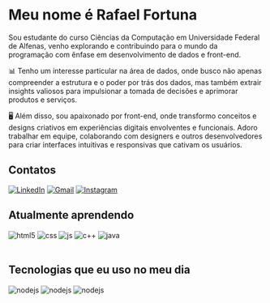 
# Meu nome é Rafael Fortuna 
Sou estudante do curso Ciências da Computação em Universidade Federal de Alfenas, venho explorando e contribuindo para o mundo da programação com ênfase em desenvolvimento de dados e front-end.

📊 Tenho um interesse particular na área de dados, onde busco não apenas compreender a estrutura e o poder por trás dos dados, mas também extrair insights valiosos para impulsionar a tomada de decisões e aprimorar produtos e serviços.

🖥️ Além disso, sou apaixonado por front-end, onde transformo conceitos e designs criativos em experiências digitais envolventes e funcionais. Adoro trabalhar em equipe, colaborando com designers e outros desenvolvedores para criar interfaces intuitivas e responsivas que cativam os usuários.

## Contatos

[![LinkedIn](https://img.shields.io/badge/LinkedIn-0077B5?style=for-the-badge&logo=linkedin&logoColor=white)](https://www.linkedin.com/in/rafael-fortuna-990184264/)
[![Gmail](https://img.shields.io/badge/Gmail-D14836?style=for-the-badge&logo=gmail&logoColor=white)](mailto:rafael.fortuna@sou.unifal-mg.edu.br)
[![Instagram](https://img.shields.io/badge/Instagram-E4405F?style=for-the-badge&logo=instagram&logoColor=white)](https://www.instagram.com/fortuna_rafael/)


## Atualmente aprendendo
<div style="display: inline_block">
  <img align="center" alt="html5" src="https://img.shields.io/badge/HTML5-E34F26?style=for-the-badge&logo=html5&logoColor=white" />
  <img align="center" alt="css" src="https://img.shields.io/badge/CSS3-1572B6?style=for-the-badge&logo=css3&logoColor=white" />
  <img align="center" alt="js" src="https://img.shields.io/badge/JavaScript-F7DF1E?style=for-the-badge&logo=javascript&logoColor=black" />
  <img align="center" alt="c++" src="https://img.shields.io/badge/C%2B%2B-00599C?style=for-the-badge&logo=c%2B%2B&logoColor=white" />
  <img align="center" alt="java" src="https://img.shields.io/badge/Java-007396?style=for-the-badge&logo=java&logoColor=white" />
</div><br/>

## Tecnologias que eu uso no meu dia

<div style="display: inline_block">
  <img align="center" alt="nodejs" src="https://img.shields.io/badge/MySQL-005C84?style=for-the-badge&logo=mysql&logoColor=white" />
  <img align="center" alt="nodejs" src="https://img.shields.io/badge/PostgreSQL-316192?style=for-the-badge&logo=postgresql&logoColor=white" />
  <img align="center" alt="nodejs" src="https://img.shields.io/badge/Visual_Studio_Code-0078D4?style=for-the-badge&logo=visual%20studio%20code&logoColor=white" />
</div><br/>

